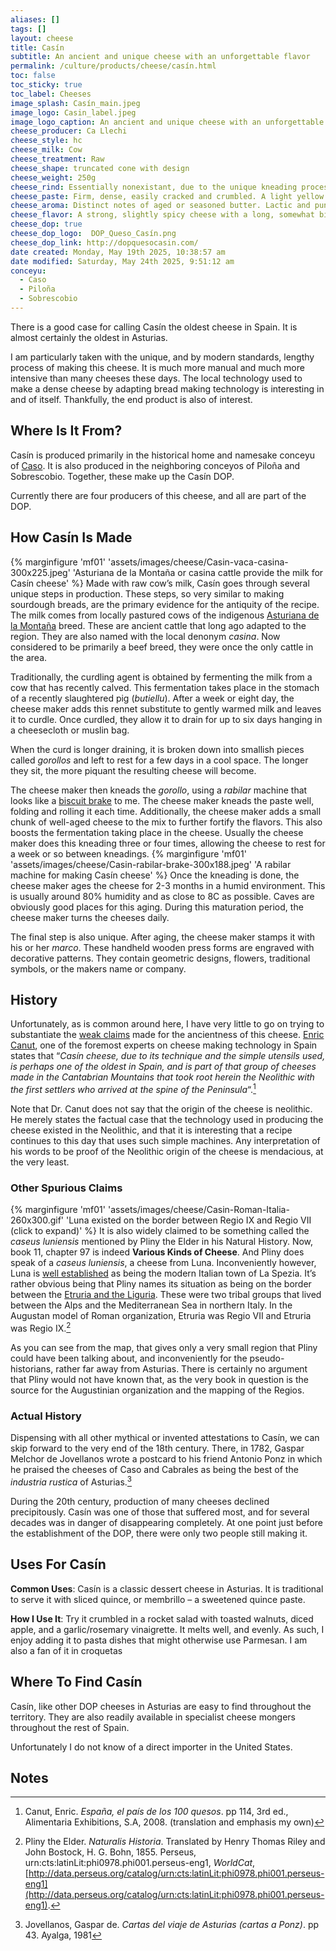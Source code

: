 ```yaml
---
aliases: []
tags: []
layout: cheese
title: Casín
subtitle: An ancient and unique cheese with an unforgettable flavor
permalink: /culture/products/cheese/casín.html
toc: false
toc_sticky: true
toc_label: Cheeses
image_splash: Casín_main.jpeg
image_logo: Casin_label.jpeg
image_logo_caption: An ancient and unique cheese with an unforgettable flavor you must try
cheese_producer: Ca Llechi
cheese_style: hc
cheese_milk: Cow
cheese_treatment: Raw
cheese_shape: truncated cone with design
cheese_weight: 250g
cheese_rind: Essentially nonexistant, due to the unique kneading process
cheese_paste: Firm, dense, easily cracked and crumbled. A light yellow color that darkens with age
cheese_aroma: Distinct notes of aged or seasoned butter. Lactic and pungent
cheese_flavor: A strong, slightly spicy cheese with a long, somewhat bitter aftertaste
cheese_dop: true
cheese_dop_logo:  DOP_Queso_Casín.png
cheese_dop_link: http://dopquesocasin.com/
date created: Monday, May 19th 2025, 10:38:57 am
date modified: Saturday, May 24th 2025, 9:51:12 am
conceyu: 
  - Caso
  - Piloña
  - Sobrescobio
---
```

There is a good case for calling Casín the oldest cheese in Spain. It is almost certainly the oldest in Asturias.

I am particularly taken with the unique, and by modern standards, lengthy process of making this cheese. It is much more manual and much more intensive than many cheeses these days. The local technology used to make a dense cheese by adapting bread making technology is interesting in and of itself. Thankfully, the end product is also of interest.

## Where Is It From?

Casín is produced primarily in the historical home and namesake conceyu of [Caso](/visit/conceyos/caso.html). It is also produced in the neighboring conceyos of Piloña and Sobrescobio. Together, these make up the Casín DOP.

Currently there are four producers of this cheese, and all are part of the DOP.

## How Casín Is Made
{% marginfigure 'mf01' 'assets/images/cheese/Casin-vaca-casina-300x225.jpeg' 'Asturiana de la Montaña or casina cattle provide the milk for Casín cheese' %}
Made with raw cow’s milk, Casín goes through several unique steps in production. These steps, so very similar to making sourdough breads, are the primary evidence for the antiquity of the recipe. The milk comes from locally pastured cows of the indigenous [Asturiana de la Montaña](https://eatingasturias.com/index.php?title=Asturiana_de_la_Monta%C3%B1a&action=edit&redlink=1 "Asturiana de la Montaña (page does not exist)") breed. These are ancient cattle that long ago adapted to the region. They are also named with the local denonym _casina_. Now considered to be primarily a beef breed, they were once the only cattle in the area.

Traditionally, the curdling agent is obtained by fermenting the milk from a cow that has recently calved. This fermentation takes place in the stomach of a recently slaughtered pig (_butiellu_). After a week or eight day, the cheese maker adds this rennet substitute to gently warmed milk and leaves it to curdle. Once curdled, they allow it to drain for up to six days hanging in a cheesecloth or muslin bag.

When the curd is longer draining, it is broken down into smallish pieces called _gorollos_ and left to rest for a few days in a cool space. The longer they sit, the more piquant the resulting cheese will become.

The cheese maker then kneads the _gorollo_, using a _rabilar_ machine that looks like a [biscuit brake](https://www.cooksinfo.com/biscuit-brake) to me. The cheese maker kneads the paste well, folding and rolling it each time. Additionally, the cheese maker adds a small chunk of well-aged cheese to the mix to further fortify the flavors. This also boosts the fermentation taking place in the cheese. Usually the cheese maker does this kneading three or four times, allowing the cheese to rest for a week or so between kneadings.
{% marginfigure 'mf01' 'assets/images/cheese/Casin-rabilar-brake-300x188.jpeg' 'A rabilar machine for making Casín cheese' %}
Once the kneading is done, the cheese maker ages the cheese for 2-3 months in a humid environment. This is usually around 80% humidity and as close to 8C as possible. Caves are obviously good places for this aging. During this maturation period, the cheese maker turns the cheeses daily.

The final step is also unique. After aging, the cheese maker stamps it with his or her _marco_. These handheld wooden press forms are engraved with decorative patterns. They contain geometric designs, flowers, traditional symbols, or the makers name or company.

## History

Unfortunately, as is common around here, I have very little to go on trying to substantiate the [weak claims](http://www.dopquesocasin.es/vinculo/historico) made for the ancientness of this cheese. [Enric Canut](https://ardai.com/esp/enric-canut.cfm), one of the foremost experts on cheese making technology in Spain states that “_Casín cheese, due to its technique and the simple utensils used, is perhaps one of the oldest in Spain, and is part of that group of cheeses made in the Cantabrian Mountains that took root herein the Neolithic with the first settlers who arrived at the spine of the Peninsula_“.[^1]

Note that Dr. Canut does not say that the origin of the cheese is neolithic. He merely states the factual case that the technology used in producing the cheese existed in the Neolithic, and that it is interesting that a recipe continues to this day that uses such simple machines. Any interpretation of his words to be proof of the Neolithic origin of the cheese is mendacious, at the very least.

### Other Spurious Claims
{% marginfigure 'mf01' 'assets/images/cheese/Casin-Roman-Italia-260x300.gif' 'Luna existed on the border between Regio IX and Regio VII (click to expand)' %}
It is also widely claimed to be something called the _caseus luniensis_ mentioned by Pliny the Elder in his Natural History. Now, book 11, chapter 97 is indeed **Various Kinds of Cheese**. And Pliny does speak of a _caseus luniensis_, a cheese from Luna. Inconveniently however, Luna is [well established](https://topostext.org/place/441100ULun) as being the modern Italian town of La Spezia. It’s rather obvious being that Pliny names its situation as being on the border between the [Etruria and the Liguria](http://www.perseus.tufts.edu/hopper/text?doc=Perseus%3Atext%3A1999.02.0137%3Abook%3D11%3Achapter%3D97). These were two tribal groups that lived between the Alps and the Mediterranean Sea in northern Italy. In the Augustan model of Roman organization, Etruria was Regio VII and Etruria was Regio IX.[^2]

As you can see from the map, that gives only a very small region that Pliny could have been talking about, and inconveniently for the pseudo-historians, rather far away from Asturias. There is certainly no argument that Pliny would not have known that, as the very book in question is the source for the Augustinian organization and the mapping of the Regios.

### Actual History

Dispensing with all other mythical or invented attestations to Casín, we can skip forward to the very end of the 18th century. There, in 1782, Gaspar Melchor de Jovellanos wrote a postcard to his friend Antonio Ponz in which he praised the cheeses of Caso and Cabrales as being the best of the _industria rustica_ of Asturias.[^3]

During the 20th century, production of many cheeses declined precipitously. Casín was one of those that suffered most, and for several decades was in danger of disappearing completely. At one point just before the establishment of the DOP, there were only two people still making it.

## Uses For Casín

**Common Uses**: Casín is a classic dessert cheese in Asturias. It is traditional to serve it with sliced quince, or membrillo – a sweetened quince paste.

**How I Use It**: Try it crumbled in a rocket salad with toasted walnuts, diced apple, and a garlic/rosemary vinaigrette. It melts well, and evenly. As such, I enjoy adding it to pasta dishes that might otherwise use Parmesan. I am also a fan of it in croquetas

## Where To Find Casín

Casín, like other DOP cheeses in Asturias are easy to find throughout the territory. They are also readily available in specialist cheese mongers throughout the rest of Spain.

Unfortunately I do not know of a direct importer in the United States.

## Notes

[^1]: Canut, Enric. _España, el país de los 100 quesos_. pp 114, 3rd ed., Alimentaria Exhibitions, S.A, 2008. (translation and emphasis my own)
[^2]: Pliny the Elder. _Naturalis Historia_. Translated by Henry Thomas Riley and John Bostock, H. G. Bohn, 1855. Perseus, urn:cts:latinLit:phi0978.phi001.perseus-eng1, _WorldCat_, [http://data.perseus.org/catalog/urn:cts:latinLit:phi0978.phi001.perseus-eng1](http://data.perseus.org/catalog/urn:cts:latinLit:phi0978.phi001.perseus-eng1).
[^3]: Jovellanos, Gaspar de. _Cartas del viaje de Asturias (cartas a Ponz)_. pp 43. Ayalga, 1981